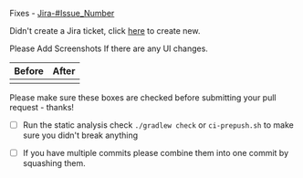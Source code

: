 Fixes - [Jira-#Issue_Number](https://mifosforge.jira.com/browse/MIFOSAC-)

Didn't create a Jira ticket, click [here](https://mifosforge.jira.com/jira/software/c/projects/MIFOSAC/issues/) to create new.

Please Add Screenshots If there are any UI changes.

| Before                                     | After                                  |
|--------------------------------------------|----------------------------------------|
|                                            |                                        |

Please make sure these boxes are checked before submitting your pull request - thanks!

- [ ] Run the static analysis check `./gradlew check` or `ci-prepush.sh` to make sure you didn't break anything

- [ ] If you have multiple commits please combine them into one commit by squashing them.